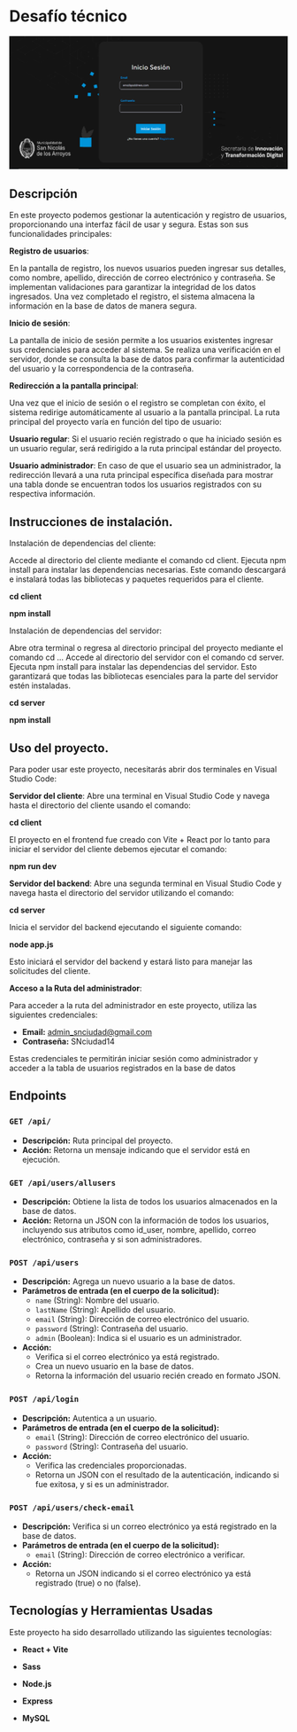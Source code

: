 # Desafío técnico 

<img src="./assets/presentacion.png">

## Descripción

En este proyecto podemos gestionar la autenticación y registro de usuarios, proporcionando una interfaz fácil de usar y segura. Estas son sus funcionalidades principales:

__Registro de usuarios__:

En la pantalla de registro, los nuevos usuarios pueden ingresar sus detalles, como nombre, apellido, dirección de correo electrónico y contraseña.
Se implementan validaciones para garantizar la integridad de los datos ingresados.
Una vez completado el registro, el sistema almacena la información en la base de datos de manera segura.

__Inicio de sesión__:

La pantalla de inicio de sesión permite a los usuarios existentes ingresar sus credenciales para acceder al sistema.
Se realiza una verificación en el servidor, donde se consulta la base de datos para confirmar la autenticidad del usuario y la correspondencia de la contraseña.

__Redirección a la pantalla principal__:

Una vez que el inicio de sesión o el registro se completan con éxito, el sistema redirige automáticamente al usuario a la pantalla principal. La ruta principal del proyecto varía en función del tipo de usuario:

__Usuario regular__:
Si el usuario recién registrado o que ha iniciado sesión es un usuario regular, será redirigido a la ruta principal estándar del proyecto.

__Usuario administrador__:
En caso de que el usuario sea un administrador, la redirección llevará a una ruta principal específica diseñada para mostrar una tabla donde se encuentran todos los usuarios registrados con su respectiva información. 

## Instrucciones de instalación.

Instalación de dependencias del cliente:

Accede al directorio del cliente mediante el comando cd client.
Ejecuta npm install para instalar las dependencias necesarias. Este comando descargará e instalará todas las bibliotecas y paquetes requeridos para el cliente.

__cd client__

__npm install__

Instalación de dependencias del servidor:

Abre otra terminal o regresa al directorio principal del proyecto mediante el comando cd ... 
Accede al directorio del servidor con el comando cd server.
Ejecuta npm install para instalar las dependencias del servidor. Esto garantizará que todas las bibliotecas esenciales para la parte del servidor estén instaladas.

__cd server__

__npm install__

## Uso del proyecto.

Para poder usar este proyecto, necesitarás abrir dos terminales en Visual Studio Code:

__Servidor del cliente__:
Abre una terminal en Visual Studio Code y navega hasta el directorio del cliente usando el comando:

__cd client__

El proyecto en el frontend fue creado con Vite + React por lo tanto para iniciar el servidor del cliente debemos ejecutar el comando:

__npm run dev__

__Servidor del backend__:
Abre una segunda terminal en Visual Studio Code y navega hasta el directorio del servidor utilizando el comando:

__cd server__

Inicia el servidor del backend ejecutando el siguiente comando:

__node app.js__

Esto iniciará el servidor del backend y estará listo para manejar las solicitudes del cliente.

__Acceso a la Ruta del administrador__:

Para acceder a la ruta del administrador en este proyecto, utiliza las siguientes credenciales:

- **Email:** admin_snciudad@gmail.com
- **Contraseña:** SNciudad14

Estas credenciales te permitirán iniciar sesión como administrador y acceder a la tabla de usuarios registrados en la base de datos

## Endpoints

### `GET /api/`

- **Descripción:** Ruta principal del proyecto.
- **Acción:** Retorna un mensaje indicando que el servidor está en ejecución.

### `GET /api/users/allusers`

- **Descripción:** Obtiene la lista de todos los usuarios almacenados en la base de datos.
- **Acción:** Retorna un JSON con la información de todos los usuarios, incluyendo sus atributos como id_user, nombre, apellido, correo electrónico, contraseña y si son administradores.

### `POST /api/users`

- **Descripción:** Agrega un nuevo usuario a la base de datos.
- **Parámetros de entrada (en el cuerpo de la solicitud):**
  - `name` (String): Nombre del usuario.
  - `lastName` (String): Apellido del usuario.
  - `email` (String): Dirección de correo electrónico del usuario.
  - `password` (String): Contraseña del usuario.
  - `admin` (Boolean): Indica si el usuario es un administrador.
- **Acción:**
  - Verifica si el correo electrónico ya está registrado.
  - Crea un nuevo usuario en la base de datos.
  - Retorna la información del usuario recién creado en formato JSON.

### `POST /api/login`

- **Descripción:** Autentica a un usuario.
- **Parámetros de entrada (en el cuerpo de la solicitud):**
  - `email` (String): Dirección de correo electrónico del usuario.
  - `password` (String): Contraseña del usuario.
- **Acción:**
  - Verifica las credenciales proporcionadas.
  - Retorna un JSON con el resultado de la autenticación, indicando si fue exitosa, y si es un administrador.

### `POST /api/users/check-email`

- **Descripción:** Verifica si un correo electrónico ya está registrado en la base de datos.
- **Parámetros de entrada (en el cuerpo de la solicitud):**
  - `email` (String): Dirección de correo electrónico a verificar.
- **Acción:**
  - Retorna un JSON indicando si el correo electrónico ya está registrado (true) o no (false).


## Tecnologías y Herramientas Usadas

Este proyecto ha sido desarrollado utilizando las siguientes tecnologías:

- **React + Vite**

- **Sass**

- **Node.js**

- **Express**

- **MySQL**